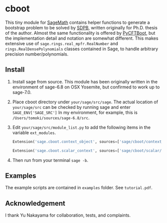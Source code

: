 # cboot

This tiny module for [SageMath](http://www.sagemath.org) contains helper functions
to generate a bootstrap problem to be solved by [SDPB](https://github.com/davidsd/sdpb),
written originally for Ph.D. thesis of the author.
Almost the same functionality is offered by [PyCFTBoot](https://github.com/cbehan/pycftboot),
but the implementation detail and notation are somewhat different.
This makes extensive use of `sage.rings.real_mpfr.RealNumber`
and `rings.RealDensePolynomials` classes contained in Sage,
to handle arbitrary precision number/polynomials.

## Install

1. Install sage from source.
   This module has been originally written in the environment of sage-6.8 on OSX Yosemite,
   but confirmed to work up to sage-7.0.

1. Place cboot directory under `your/sage/src/sage`.
   The actual location of `your/sage/src` can be checked by running sage and enter `SAGE_ENV['SAGE_SRC']`
   In my environment, for example, this is `/Users/tomoki/sources/sage-6.8/src`.

1. Edit `your/sage/src/module_list.py` to add the following items in the variable `ext_modules`.

   ```python
   Extension('sage.cboot.context_object', sources=['sage/cboot/context_object.pyx', 'sage/cboot/partial_fraction.c', 'sage/cboot/integral_decomp.c', 'sage/cboot/chol_and_inverse.c', 'sage/cboot/context_variables.c'], extra_compile_args=['-std=c99'], libraries=['gmp','mpfr'], language='c'),

   Extension('sage.cboot.scalar_context', sources=['sage/cboot/scalar/scalar_context.pyx', 'sage/cboot/scalar/hor_formula.c', 'sage/cboot/scalar/hor_recursion.c', 'sage/cboot/scalar/k_compute.c'], include_dirs=['sage/cboot', 'sage/cboot/scalar'], depends=['sage/cboot/context_variables.h'], extra_compile_args=['-std=c99'],libraries=['gmp', 'mpfr'], language='c'),
   ```

1. Then run from your terminal `sage -b`.

## Examples

The example scripts are contained in `examples` folder. See `tutorial.pdf`.

## Acknowledgement

I thank Yu Nakayama for collaboration, tests, and complaints.
